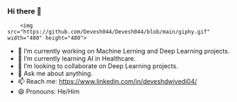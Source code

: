 ### Hi there 👋


        <img src="https://github.com/Devesh044/Devesh044/blob/main/giphy.gif" width="480" height="480">

- 🔭 I’m currently working on Machine Lerning and Deep Learning projects.
- 🌱 I’m currently learning AI in Healthcare.
- 👯 I’m looking to collaborate on Deep Learning projects.
- 💬 Ask me about anything.
- 📫 Reach me: https://www.linkedin.com/in/deveshdwivedi04/
- 😄 Pronouns: He/Him
